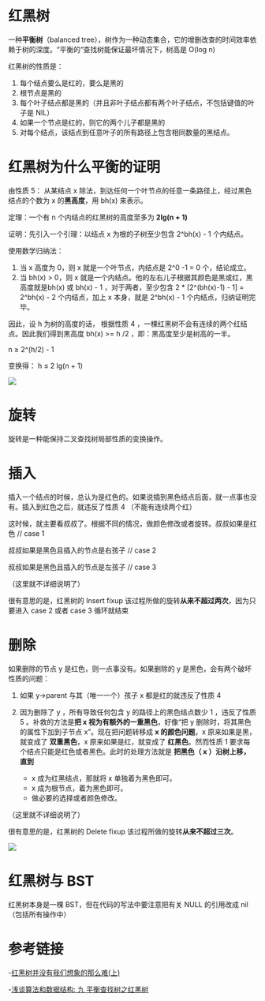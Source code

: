 # 红黑树

一种**平衡树**（balanced tree），树作为一种动态集合，它的增删改查的时间效率依赖于树的深度。“平衡的“查找树能保证最坏情况下，树高是 O(log n)

红黑树的性质是：

1. 每个结点要么是红的，要么是黑的
2. 根节点是黑的
3. 每个叶子结点都是黑的（并且非叶子结点都有两个叶子结点，不包括键值的叶子是 NIL）
4. 如果一个节点是红的，则它的两个儿子都是黑的
5. 对每个结点，该结点到任意叶子的所有路径上包含相同数量的黑结点。

# 红黑树为什么平衡的证明

由性质 5： 从某结点 x 除法，到达任何一个叶节点的任意一条路径上，经过黑色结点的个数为 x 的**黑高度**，用 bh(x) 来表示。

定理：一个有 n 个内结点的红黑树的高度至多为 **2lg(n + 1)**

证明：先引入一个引理：以结点 x 为根的子树至少包含 2^bh(x) - 1 个内结点。

使用数学归纳法：

1. 当 x 高度为 0，则 x 就是一个叶节点，内结点是 2^0 -1 = 0 个，结论成立。
2. 当 bh(x) > 0，则 x 就是一个内结点。他的左右儿子根据其颜色是黑或红，黑高度就是bh(x) 或 bh(x) - 1 ，对于两者，至少包含 2 * [2^(bh(x)-1) - 1] = 2^bh(x) - 2 个内结点，加上 x 本身，就是 2^bh(x) - 1 个内结点，归纳证明完毕。

因此，设 h 为树的高度的话， 根据性质 4 ，一棵红黑树不会有连续的两个红结点。因此我们得到黑高度 bh(x) >= h /2 ，即：黑高度至少是树高的一半。

n ≥ 2^(h/2) - 1

变换得： h ≤ 2 lg(n + 1)

![](http://osax8w13y.bkt.clouddn.com/rbt1.png)

# 旋转

旋转是一种能保持二叉查找树局部性质的变换操作。

# 插入

插入一个结点的时候，总认为是红色的。如果说插到黑色结点后面，就一点事也没有。插入到红色之后，就违反了性质 4 （不能有连续两个红）

这时候，就主要看叔叔了。根据不同的情况，做颜色修改或者旋转。叔叔如果是红色 // case 1

叔叔如果是黑色且插入的节点是右孩子 // case 2 

叔叔如果是黑色且插入的节点是左孩子 // case 3

（这里就不详细说明了）

很有意思的是，红黑树的 Insert fixup 该过程所做的旋转**从来不超过两次**，因为只要进入 case 2 或者 case 3 循环就结束

# 删除

如果删除的节点 y 是红色，则一点事没有。如果删除的 y 是黑色，会有两个破坏性质的问题：

1. 如果 y->parent 与其（唯一一个）孩子 x 都是红的就违反了性质 4 
2. 因为删除了 y ，所有导致任何包含 y 的路径上的黑色结点数少 1 ，违反了性质 5 。补救的方法是**把 x 视为有额外的一重黑色**，好像“把 y 删除时，将其黑色的属性下加到子节点 x”。现在把问题转移成 **x 的颜色问题**，x 原来如果是黑，就变成了 **双重黑色**，x 原来如果是红，就变成了 **红黑色**。然而性质 1 要求每个结点只能是红色或者黑色。此时的处理方法就是 **把黑色（ x ）沿树上移，直到**

    - x 成为红黑结点，那就将 x 单独着为黑色即可。
    - x 成为根节点，着为黑色即可。
    - 做必要的选择或者颜色修改。

（这里就不详细说明了）

很有意思的是，红黑树的 Delete fixup 该过程所做的旋转**从来不超过三次**。

![](http://osax8w13y.bkt.clouddn.com/rbt2.png)

# 红黑树与 BST

红黑树本身是一棵 BST，但在代码的写法中要注意把有关 NULL 的引用改成 nil（包括所有操作中）

# 参考链接

-[红黑树并没有我们想象的那么难(上)](http://daoluan.net/%E6%95%B0%E6%8D%AE%E7%BB%93%E6%9E%84/%E7%AE%97%E6%B3%95/2013/09/25/rbtree-is-not-difficult.html)

-[浅谈算法和数据结构: 九 平衡查找树之红黑树](http://www.cnblogs.com/yangecnu/p/Introduce-Red-Black-Tree.html) 